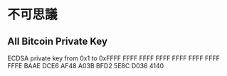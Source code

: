 # 不可思議

## All Bitcoin Private Key

ECDSA private key from 0x1 to 0xFFFF FFFF FFFF FFFF FFFF FFFF FFFF FFFE BAAE DCE6 AF48 A03B BFD2 5E8C D036 4140
